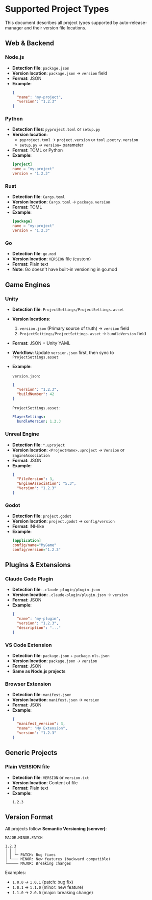 # Supported Project Types

This document describes all project types supported by auto-release-manager and their version file locations.

## Web & Backend

### Node.js
- **Detection file**: `package.json`
- **Version location**: `package.json` → `version` field
- **Format**: JSON
- **Example**:
  ```json
  {
    "name": "my-project",
    "version": "1.2.3"
  }
  ```

### Python
- **Detection files**: `pyproject.toml` or `setup.py`
- **Version location**:
  - `pyproject.toml` → `project.version` or `tool.poetry.version`
  - `setup.py` → `version=` parameter
- **Format**: TOML or Python
- **Example**:
  ```toml
  [project]
  name = "my-project"
  version = "1.2.3"
  ```

### Rust
- **Detection file**: `Cargo.toml`
- **Version location**: `Cargo.toml` → `package.version`
- **Format**: TOML
- **Example**:
  ```toml
  [package]
  name = "my-project"
  version = "1.2.3"
  ```

### Go
- **Detection file**: `go.mod`
- **Version location**: `VERSION` file (custom)
- **Format**: Plain text
- **Note**: Go doesn't have built-in versioning in go.mod

## Game Engines

### Unity
- **Detection file**: `ProjectSettings/ProjectSettings.asset`
- **Version locations**:
  1. `version.json` (Primary source of truth) → `version` field
  2. `ProjectSettings/ProjectSettings.asset` → `bundleVersion` field
- **Format**: JSON + Unity YAML
- **Workflow**: Update `version.json` first, then sync to `ProjectSettings.asset`
- **Example**:

  `version.json`:
  ```json
  {
    "version": "1.2.3",
    "buildNumber": 42
  }
  ```

  `ProjectSettings.asset`:
  ```yaml
  PlayerSettings:
    bundleVersion: 1.2.3
  ```

### Unreal Engine
- **Detection file**: `*.uproject`
- **Version location**: `<ProjectName>.uproject` → `Version` or `EngineAssociation`
- **Format**: JSON
- **Example**:
  ```json
  {
    "FileVersion": 3,
    "EngineAssociation": "5.3",
    "Version": "1.2.3"
  }
  ```

### Godot
- **Detection file**: `project.godot`
- **Version location**: `project.godot` → `config/version`
- **Format**: INI-like
- **Example**:
  ```ini
  [application]
  config/name="MyGame"
  config/version="1.2.3"
  ```

## Plugins & Extensions

### Claude Code Plugin
- **Detection file**: `.claude-plugin/plugin.json`
- **Version location**: `.claude-plugin/plugin.json` → `version`
- **Format**: JSON
- **Example**:
  ```json
  {
    "name": "my-plugin",
    "version": "1.2.3",
    "description": "..."
  }
  ```

### VS Code Extension
- **Detection file**: `package.json` + `package.nls.json`
- **Version location**: `package.json` → `version`
- **Format**: JSON
- **Same as Node.js projects**

### Browser Extension
- **Detection file**: `manifest.json`
- **Version location**: `manifest.json` → `version`
- **Format**: JSON
- **Example**:
  ```json
  {
    "manifest_version": 3,
    "name": "My Extension",
    "version": "1.2.3"
  }
  ```

## Generic Projects

### Plain VERSION file
- **Detection file**: `VERSION` or `version.txt`
- **Version location**: Content of file
- **Format**: Plain text
- **Example**:
  ```
  1.2.3
  ```

## Version Format

All projects follow **Semantic Versioning (semver)**:

```
MAJOR.MINOR.PATCH

1.2.3
│ │ │
│ │ └─ PATCH: Bug fixes
│ └─── MINOR: New features (backward compatible)
└───── MAJOR: Breaking changes
```

Examples:
- `1.0.0` → `1.0.1` (patch: bug fix)
- `1.0.1` → `1.1.0` (minor: new feature)
- `1.1.0` → `2.0.0` (major: breaking change)
